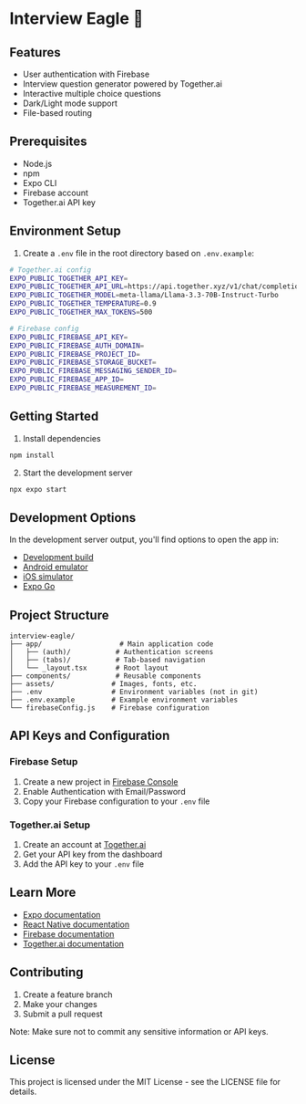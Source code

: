 # Interview Eagle 🦅

## Features
- User authentication with Firebase
- Interview question generator powered by Together.ai
- Interactive multiple choice questions
- Dark/Light mode support
- File-based routing

## Prerequisites
- Node.js
- npm
- Expo CLI
- Firebase account
- Together.ai API key

## Environment Setup

1. Create a `.env` file in the root directory based on `.env.example`:
```bash
# Together.ai config
EXPO_PUBLIC_TOGETHER_API_KEY=
EXPO_PUBLIC_TOGETHER_API_URL=https://api.together.xyz/v1/chat/completions
EXPO_PUBLIC_TOGETHER_MODEL=meta-llama/Llama-3.3-70B-Instruct-Turbo
EXPO_PUBLIC_TOGETHER_TEMPERATURE=0.9
EXPO_PUBLIC_TOGETHER_MAX_TOKENS=500

# Firebase config
EXPO_PUBLIC_FIREBASE_API_KEY=
EXPO_PUBLIC_FIREBASE_AUTH_DOMAIN=
EXPO_PUBLIC_FIREBASE_PROJECT_ID=
EXPO_PUBLIC_FIREBASE_STORAGE_BUCKET=
EXPO_PUBLIC_FIREBASE_MESSAGING_SENDER_ID=
EXPO_PUBLIC_FIREBASE_APP_ID=
EXPO_PUBLIC_FIREBASE_MEASUREMENT_ID=
```

## Getting Started

1. Install dependencies
```bash
npm install
```

2. Start the development server
```bash
npx expo start
```

## Development Options

In the development server output, you'll find options to open the app in:
- [Development build](https://docs.expo.dev/develop/development-builds/introduction/)
- [Android emulator](https://docs.expo.dev/workflow/android-studio-emulator/)
- [iOS simulator](https://docs.expo.dev/workflow/ios-simulator/)
- [Expo Go](https://expo.dev/go)

## Project Structure
```
interview-eagle/
├── app/                   # Main application code
│   ├── (auth)/           # Authentication screens
│   ├── (tabs)/           # Tab-based navigation
│   └── _layout.tsx       # Root layout
├── components/           # Reusable components
├── assets/              # Images, fonts, etc.
├── .env                 # Environment variables (not in git)
├── .env.example         # Example environment variables
└── firebaseConfig.js    # Firebase configuration
```

## API Keys and Configuration

### Firebase Setup
1. Create a new project in [Firebase Console](https://console.firebase.google.com/)
2. Enable Authentication with Email/Password
3. Copy your Firebase configuration to your `.env` file

### Together.ai Setup
1. Create an account at [Together.ai](https://www.together.ai/)
2. Get your API key from the dashboard
3. Add the API key to your `.env` file

## Learn More

- [Expo documentation](https://docs.expo.dev/)
- [React Native documentation](https://reactnative.dev/)
- [Firebase documentation](https://firebase.google.com/docs)
- [Together.ai documentation](https://docs.together.ai/)

## Contributing

1. Create a feature branch
2. Make your changes
3. Submit a pull request

Note: Make sure not to commit any sensitive information or API keys.

## License

This project is licensed under the MIT License - see the LICENSE file for details.
